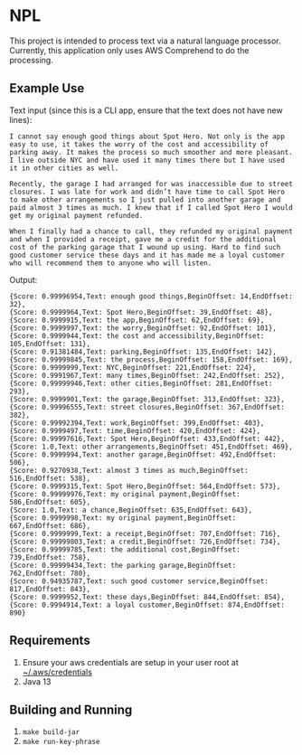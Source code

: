 # NPL

This project is intended to process text via a natural language processor. 
Currently, this application only uses AWS Comprehend to do the processing.

## Example Use
Text input (since this is a CLI app, ensure that the text does not have new lines): 
```
I cannot say enough good things about Spot Hero. Not only is the app easy to use, it takes the worry of the cost and accessibility of parking away. It makes the process so much smoother and more pleasant. I live outside NYC and have used it many times there but I have used it in other cities as well.

Recently, the garage I had arranged for was inaccessible due to street closures. I was late for work and didn’t have time to call Spot Hero to make other arrangements so I just pulled into another garage and paid almost 3 times as much. I knew that if I called Spot Hero I would get my original payment refunded.

When I finally had a chance to call, they refunded my original payment and when I provided a receipt, gave me a credit for the additional cost of the parking garage that I wound up using. Hard to find such good customer service these days and it has made me a loyal customer who will recommend them to anyone who will listen.
```
Output:
```
{Score: 0.99996954,Text: enough good things,BeginOffset: 14,EndOffset: 32}, 
{Score: 0.9999964,Text: Spot Hero,BeginOffset: 39,EndOffset: 48}, 
{Score: 0.9999915,Text: the app,BeginOffset: 62,EndOffset: 69}, 
{Score: 0.9999997,Text: the worry,BeginOffset: 92,EndOffset: 101}, 
{Score: 0.9999944,Text: the cost and accessibility,BeginOffset: 105,EndOffset: 131}, 
{Score: 0.91381484,Text: parking,BeginOffset: 135,EndOffset: 142}, 
{Score: 0.99999845,Text: the process,BeginOffset: 158,EndOffset: 169}, 
{Score: 0.9999999,Text: NYC,BeginOffset: 221,EndOffset: 224}, 
{Score: 0.9991967,Text: many times,BeginOffset: 242,EndOffset: 252}, 
{Score: 0.99999946,Text: other cities,BeginOffset: 281,EndOffset: 293}, 
{Score: 0.9999901,Text: the garage,BeginOffset: 313,EndOffset: 323}, 
{Score: 0.99996555,Text: street closures,BeginOffset: 367,EndOffset: 382}, 
{Score: 0.99992394,Text: work,BeginOffset: 399,EndOffset: 403}, 
{Score: 0.9999497,Text: time,BeginOffset: 420,EndOffset: 424}, 
{Score: 0.99997616,Text: Spot Hero,BeginOffset: 433,EndOffset: 442}, 
{Score: 1.0,Text: other arrangements,BeginOffset: 451,EndOffset: 469}, 
{Score: 0.9999994,Text: another garage,BeginOffset: 492,EndOffset: 506}, 
{Score: 0.9270938,Text: almost 3 times as much,BeginOffset: 516,EndOffset: 538}, 
{Score: 0.9999315,Text: Spot Hero,BeginOffset: 564,EndOffset: 573}, 
{Score: 0.99999976,Text: my original payment,BeginOffset: 586,EndOffset: 605}, 
{Score: 1.0,Text: a chance,BeginOffset: 635,EndOffset: 643}, 
{Score: 0.9999998,Text: my original payment,BeginOffset: 667,EndOffset: 686}, 
{Score: 0.9999999,Text: a receipt,BeginOffset: 707,EndOffset: 716}, 
{Score: 0.99999803,Text: a credit,BeginOffset: 726,EndOffset: 734}, 
{Score: 0.99999785,Text: the additional cost,BeginOffset: 739,EndOffset: 758}, 
{Score: 0.99999434,Text: the parking garage,BeginOffset: 762,EndOffset: 780}, 
{Score: 0.94935787,Text: such good customer service,BeginOffset: 817,EndOffset: 843}, 
{Score: 0.9999952,Text: these days,BeginOffset: 844,EndOffset: 854}, 
{Score: 0.9994914,Text: a loyal customer,BeginOffset: 874,EndOffset: 890}
```
## Requirements
1. Ensure your aws credentials are setup in your user root at [~/.aws/credentials](https://docs.aws.amazon.com/cli/latest/userguide/cli-configure-files.html)
2. Java 13

## Building and Running
1. `make build-jar`
2. `make run-key-phrase`
